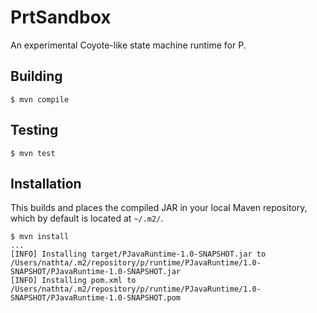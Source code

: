 # PrtSandbox

An experimental Coyote-like state machine runtime for P.

## Building

```
$ mvn compile
```

## Testing

```
$ mvn test
```

## Installation

This builds and places the compiled JAR in your local Maven
repository, which by default is located at `~/.m2/`.

```
$ mvn install
...
[INFO] Installing target/PJavaRuntime-1.0-SNAPSHOT.jar to /Users/nathta/.m2/repository/p/runtime/PJavaRuntime/1.0-SNAPSHOT/PJavaRuntime-1.0-SNAPSHOT.jar
[INFO] Installing pom.xml to /Users/nathta/.m2/repository/p/runtime/PJavaRuntime/1.0-SNAPSHOT/PJavaRuntime-1.0-SNAPSHOT.pom
```
